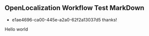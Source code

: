 ## OpenLocalization Workflow Test MarkDown
* e1ae4696-ca00-445e-a2a0-62f2a13037d5 
thanks!

Hello world